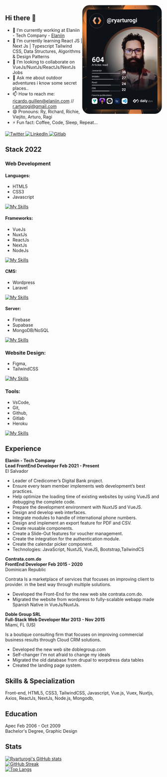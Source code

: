 <div align="left">
  <a href="https://app.daily.dev/ryarturogi" target="_blank">
    <img
      width="256"
      align="right"
      src="https://github.com/ryarturogi/ryarturogi/blob/master/devcard.svg" 
      alt="Ricardo Guillen's Dev Card"
    />
  </a>
</div>

## Hi there 👋
- 🔭 I’m currently working at Elaniin - Tech Company - [Elaniin](https://elaniin.com/ "Elaniin - Tech Company")
- 🌱 I’m currently learning React JS | Next Js | Typescript  Tailwind CSS, Data Structures, Algorithms & Design Patterns
- 👯 I’m looking to collaborate on VueJs/NuxtJs/ReactJs/NextJs Jobs
- 💬 Ask me about outdoor adventures i know some secret places.. 
- 📫 How to reach me: ricardo.guillen@elaniin.com // r.arturogi@gmail.com
- 😄 Pronouns: Ry, Richard, Richie, Viejito, Arturo, Ragi
- ⚡ Fun fact: Coffee, Code, Sleep, Repeat...

<div align="left">
  <a href="https://twitter.com/ryarturogi">
    <img
      src="https://img.shields.io/twitter/follow/ryarturogi?label=Twitter&logo=twitter&style=flat-square&color=1da1f2&logoColor=ffffff"
      alt="Twitter"
    />
  </a>
  <a href="https://www.linkedin.com/in/ryarturogi/">
    <img
      src="https://img.shields.io/static/v1?logo=linkedin&style=flat-square&color=0072b1&label=LinkedIn&message=%E2%98%86"
      alt="LinkedIn"
    />
  </a>
  
  <a href="https://gitlab.com/ricardo.guillen">
    <img
      src="https://img.shields.io/static/v1?logo=gitlab&style=flat-square&color=fca326&label=Gitlab&message=%E2%98%86"
      alt="Gitlab"
    />
  </a>
    

 
</div>

## Stack 2022

### Web Development
#### Languages:
- HTML5
- CSS3
- Javascript

[![My Skills](https://skillicons.dev/icons?i=html,css,js)](https://ryarturogi.github.io)
#### Frameworks:
- VueJs
- NuxtJs
- ReactJs
- NextJs 
- NodeJs

[![My Skills](https://skillicons.dev/icons?i=vuejs,nuxtjs,react,nextjs,nodejs)](https://ryarturogi.github.io)
#### CMS: 
- Wordpress 
- Laravel

[![My Skills](https://skillicons.dev/icons?i=wordpress,laravel)](https://ryarturogi.github.io)
#### Server: 
- Firebase
- Supabase
- MongoDB/NoSQL

[![My Skills](https://skillicons.dev/icons?i=firebase,supabase,mongodb)](https://ryarturogi.github.io)
### Website Design:
- Figma, 
- TailwindCSS

[![My Skills](https://skillicons.dev/icons?i=figma,tailwind)](https://ryarturogi.github.io)
### Tools:
- VsCode, 
- Git, 
- Github, 
- Gitlab 
- Heroku

[![My Skills](https://skillicons.dev/icons?i=vscode,git,github,gitlab,heroku)](https://ryarturogi.github.io)
## Experience

**Elaniin - Tech Company** <br />
**Lead FrontEnd Developer Feb 2021 - Present** <br />
El Salvador <br />

- Leader of Credicomer’s Digital Bank project.
- Ensure every team member implements web development’s best practices.
- Help optimize the loading time of existing websites by using VueJS and
debugging the complete code.
- Prepare the development environment with NuxtJS and VueJS.
- Design and develop web interfaces.
- Integrate modules to handle of international phone numbers.
- Design and implement an export feature for PDF and CSV.
- Create reusable components.
- Create a Slide-Out features for voucher management.
- Create the integration for the authentication module.
- Create the calendar picker component.
- Technologies: JavaScript, NuxtJS, VueJS, Bootstrap,TailwindCS

**Contrata.com.do** <br />
**FrontEnd Developer Feb 2015 - 2020** <br />
Dominican Republic

Contrata Is a marketplace of services that focuses on improving client to provider.
in the best way through multiple solutions.

- Developed the Front-End for the new web site contrata.com.do.
- Migrated the website from wordpress to fully-scalable webapp made Spanish Native in VueJs/NuxtJs.

**Doble Group SRL** <br />
**Full-Stack Web Developer Mar 2013 - Nov 2015** <br />
Miami, FL (US)

Is a boutique consulting firm that focuses on improving commercial
business results through Cloud CRM solutions.

- Developed the new web site doblegroup.com
- Self-changer I'm not afraid to change my ideals
- Migrated the old database from drupal to worpdress data tables
- Created the landing page system.

## Skills & Specialization

Front-end, HTML5, CSS3, TailwindCSS, Javascript, Vue.js, Vuex, Nuxtjs, Axios, ReactJs, NextJs, Node.js, Mongodb,

## Education

Apec Feb 2006 - Oct 2009  <br />
Bachelor's Degree, Graphic Design

## Stats
[![Ryarturogi's GitHub stats](https://github-readme-stats.vercel.app/api?username=ryarturogi)](https://github.com/ryarturogi)
<br />
[![GitHub Streak](https://github-readme-streak-stats.herokuapp.com/?user=ryarturogi)](https://github.com/ryarturogi)
<br />
[![Top Langs](https://github-readme-stats.vercel.app/api/top-langs/?username=ryarturogi)](https://github.com/ryarturogi)


